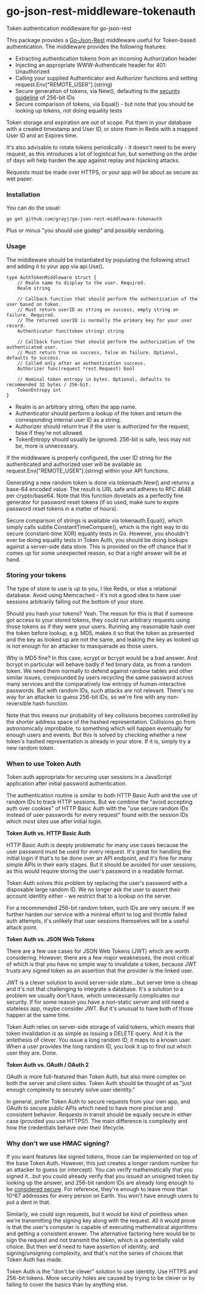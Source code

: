 # go-json-rest-middleware-tokenauth
Token authentication middleware for go-json-rest

This package provides a [Go-Json-Rest](https://ant0ine.github.io/go-json-rest/) middleware useful for Token-based authentication. The middleware provides the following features:

* Extracting authentication tokens from an incoming Authorization header
* Injecting an appropriate WWW-Authenticate header for 401: Unauthorized
* Calling your supplied Authenticator and Authorizer functions and setting request.Env["REMOTE_USER"].(string)
* Secure generation of tokens, via New(), defaulting to the [security guideline](https://gist.github.com/tqbf/be58d2d39690c3b366ad) of 256-bit IDs
* Secure comparison of tokens, via Equal() - but note that you should be looking up tokens, not doing equality tests

Token storage and expiration are out of scope. Put them in your database with a created timestamp and User ID, or store them in Redis with a mapped User ID and an Expires time.

It's also advisable to rotate tokens periodically - it doesn't need to be every request, as this introduces a lot of logistical fun, but something on the order of days will help harden the app against replay and hijacking attacks.

Requests must be made over HTTPS, or your app will be about as secure as wet paper.

### Installation

You can do the usual:

    go get github.com/grayj/go-json-rest-middleware-tokenauth

Plus or minus "you should use godep" and possibly vendoring.

### Usage

The middleware should be instantiated by populating the following struct and adding it to your app via api.Use().

	type AuthTokenMiddleware struct {
		// Realm name to display to the user. Required.
		Realm string

		// Callback function that should perform the authentication of the user based on token.
		// Must return userID as string on success, empty string on failure. Required.
		// The returned userID is normally the primary key for your user record.
		Authenticator func(token string) string

		// Callback function that should perform the authorization of the authenticated user.
		// Must return true on success, false on failure. Optional, defaults to success.
		// Called only after an authentication success.
		Authorizer func(request *rest.Request) bool

		// Nominal token entropy in bytes. Optional, defaults to recommended 32 bytes / 256-bit.
		TokenEntropy int
	}

* Realm is an arbitrary string, often the app name.
* Authenticator should perform a lookup of the token and return the corresponding internal user ID as a string.
* Authorizer should return true if the user is authorized for the request, false if they're not allowed.
* TokenEntropy should usually be ignored. 256-bit is safe, less may not be, more is unnecessary.

If the middleware is properly configured, the user ID string for the authenticated and authorized user will be available as request.Env["REMOTE_USER"].(string) within your API functions.

Generating a new random token is done via tokenauth.New() and returns a base-64 encoded value. The result is URL safe and adheres to RFC 4648 per crypto/base64. Note that this function dovetails as a perfectly fine generator for password reset tokens (if so used, make sure to expire password reset tokens in a matter of hours).

Secure comparison of strings is available via tokenauth.Equal(), which simply calls subtle.ConstantTimeCompare(), which is the right way to do secure (constant-time XOR) equality tests in Go. However, you shouldn't ever be doing equality tests in Token Auth, you should be doing lookups against a server-side data store. This is provided on the off chance that it comes up for some unexpected reason, so that a right answer will be at hand.

### Storing your tokens

The type of store to use is up to you, I like Redis, or else a relational database. Avoid using Memcached - it's not a good idea to have user sessions arbitrarily falling out the bottom of your store.

Should you hash your tokens? Yeah. The reason for this is that if someone got access to your stored tokens, they could run arbitrary requests using those tokens as if they were your users. Running any reasonable hash over the token before lookup, e.g. MD5, makes it so that the token as presented and the key as looked up are not the same, and leaking the key as looked up is not enough for an attacker to masquerade as those users.

Why is MD5 fine? In this case, scrypt or bcrypt would be a bad answer. And bcrypt in particular will behave badly if fed binary data, as from a random token. We need them normally to defend against rainbow tables and other similar issues, compounded by users recycling the same password across many services and the comparatively low entropy of human-interactive passwords. But with random IDs, such attacks are not relevant. There's no way for an attacker to guess 256-bit IDs, so we're fine with any non-reversible hash function.

Note that this means our probability of key collisions becomes controlled by the shorter address space of the hashed representation. Collisions go from astronomically improbable, to something which will happen eventually for enough users and events. But this is solved by checking whether a new token's hashed representation is already in your store. If it is, simply try a new random token.

### When to use Token Auth

Token auth appropriate for securing user sessions in a JavaScript application after initial password authentication.

The authentication routine is similar to both HTTP Basic Auth and the use of random IDs to track HTTP sessions. But we combine the "avoid accepting auth over cookies" of HTTP Basic Auth with the "use secure random IDs instead of user passwords for every request" found with the session IDs which most sites use after initial login.

**Token Auth vs. HTTP Basic Auth**

HTTP Basic Auth is deeply problematic for many use cases because the user password must be used for every request. It's great for handling the initial login if that's to be done over an API endpoint, and it's fine for many simple APIs in their early stages. But it should be avoided for user sessions, as this would require storing the user's password in a readable format.

Token Auth solves this problem by replacing the user's password with a disposable large random ID. We no longer ask the user to assert their account identity either - we restrict that to a lookup on the server.

For a recommended 256-bit random token, such IDs are very secure. If we further harden our service with a minimal effort to log and throttle failed auth attempts, it's unlikely that user sessions themselves will be a useful attack point.

**Token Auth vs. JSON Web Tokens**

There are a few use cases for JSON Web Tokens (JWT) which are worth considering. However, there are a few major weaknesses, the most critical of which is that you have no simple way to invalidate a token, because JWT trusts any signed token as an assertion that the provider is the linked user.

JWT is a clever solution to avoid server-side state...but server time is cheap and it's not that challenging to integrate a database. It's a solution to a problem we usually don't have, which unnecessarily complicates our security. If for some reason you have a non-static server and still need a stateless app, maybe consider JWT. But it's unusual to have both of those happen at the same time.

Token Auth relies on server-side storage of valid tokens, which means that token invalidation is as simple as issuing a DELETE query. And it is the antethesis of clever. You issue a long random ID, it maps to a known user. When a user provides the long random ID, you look it up to find out which user they are. Done.

**Token Auth vs. OAuth / OAuth 2**

OAuth is more full-featured than Token Auth, but also more complex on both the server and client sides. Token Auth should be thought of as "just enough complexity to securely solve user identity."

In general, prefer Token Auth to secure requests from your own app, and OAuth to secure public APIs which need to have more precise and consistent behavior. Requests in transit should be equally secure in either case (provided you use HTTPS!). The main difference is complexity and how the credentials behave over their lifecycle.

### Why don't we use HMAC signing?

If you want features like signed tokens, those can be implemented on top of the base Token Auth. However, this just creates a longer random number for an attacker to guess (or intercept). You can verify mathematically that you signed it...but you could already verify that you issued an unsigned token by looking up the answer, and 256-bit random IDs are already long enough to be [considered secure](https://gist.github.com/tqbf/be58d2d39690c3b366ad). For reference, they're enough to leave more than 10^67 addresses for every person on Earth. You won't have enough users to put a dent in that.

Similarly, we could sign requests, but it would be kind of pointless when we're transmitting the signing key along with the request. All it would prove is that the user's computer is capable of executing mathematical algorithms and getting a consistent answer. The alternative factoring here would be to sign the request and not transmit the token, which is a potentially valid choice. But then we'd need to have assertion of identity, and signing/unsigning complexity, and that's not the series of choices that Token Auth has made.

Token Auth is the "don't be clever" solution to user identity. Use HTTPS and 256-bit tokens. More security holes are caused by trying to be clever or by failing to cover the basics than by anything else.
